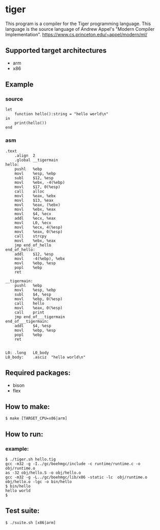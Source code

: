 # tiger

This program is a compiler for the Tiger programming language. This language is the source language of Andrew Appel's "Modern Compiler Implementation". 
https://www.cs.princeton.edu/~appel/modern/ml/

## Supported target architectures
* arm
* x86

## Example

### source
```
let
    function hello():string = "hello world\n"
in
    print(hello())
end
```

### asm

```
.text
    .align  2
    .global __tigermain
hello:
    pushl   %ebp
    movl    %esp, %ebp
    subl    $12, %esp
    movl    %ebx, -4(%ebp)
    movl    $17, 0(%esp)
    call    alloc
    movl    %eax, %ebx
    movl    $13, %eax
    movl    %eax, (%ebx)
    movl    %ebx, %eax
    movl    $4, %ecx
    addl    %ecx, %eax
    movl    L0, %ecx
    movl    %ecx, 4(%esp)
    movl    %eax, 0(%esp)
    call    strcpy
    movl    %ebx, %eax
    jmp end_of_hello
end_of_hello:
    addl    $12, %esp
    movl    -4(%ebp), %ebx
    movl    %ebp, %esp
    popl    %ebp
    ret

__tigermain:
    pushl   %ebp
    movl    %esp, %ebp
    subl    $4, %esp
    movl    %ebp, 0(%esp)
    call    hello
    movl    %eax, 0(%esp)
    call    print
    jmp end_of___tigermain
end_of___tigermain:
    addl    $4, %esp
    movl    %ebp, %esp
    popl    %ebp
    ret


L0: .long   L0_body
L0_body:    .asciz  "hello world\n"
```


## Required packages:
* bison
* flex


## How to make:
```
$ make [TARGET_CPU=x86|arm]
```

## How to run:
### example:
```
$ ./tiger.sh hello.tig
gcc -m32 -g -I../gc/boehmgc/include -c runtime/runtime.c -o obj/runtime.o
as -32 obj/hello.S -o obj/hello.o
gcc -m32 -g -L../gc/boehmgc/lib/x86 -static -lc  obj/runtime.o  obj/hello.o -lgc -o bin/hello
$ bin/hello
hello world
$
```

## Test suite:
```
$ ./suite.sh [x86|arm]
```
